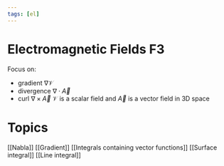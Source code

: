 ```yaml
---
tags: [el]
---
```

# Electromagnetic Fields F3
Focus on:
- gradient $\nabla \mathcal{V}$
- divergence $\nabla \cdot \vec{A}$
- curl $\nabla \times \vec{A}$
$\mathcal{V}$ is a scalar field and $\vec{A}$ is a vector field in 3D space

# Topics
[[Nabla]]
[[Gradient]]
[[Integrals containing vector functions]]
[[Surface integral]]
[[Line integral]]

